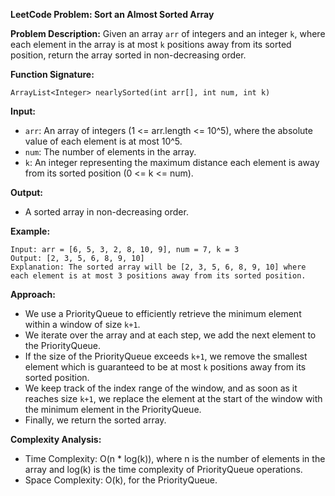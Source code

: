 **LeetCode Problem: Sort an Almost Sorted Array**

**Problem Description:**
Given an array `arr` of integers and an integer `k`, where each element in the array is at most `k` positions away from its sorted position, return the array sorted in non-decreasing order.

**Function Signature:**
```
ArrayList<Integer> nearlySorted(int arr[], int num, int k)
```

**Input:**
- `arr`: An array of integers (1 <= arr.length <= 10^5), where the absolute value of each element is at most 10^5.
- `num`: The number of elements in the array.
- `k`: An integer representing the maximum distance each element is away from its sorted position (0 <= k <= num).

**Output:**
- A sorted array in non-decreasing order.

**Example:**
```
Input: arr = [6, 5, 3, 2, 8, 10, 9], num = 7, k = 3
Output: [2, 3, 5, 6, 8, 9, 10]
Explanation: The sorted array will be [2, 3, 5, 6, 8, 9, 10] where each element is at most 3 positions away from its sorted position.
```

**Approach:**
- We use a PriorityQueue to efficiently retrieve the minimum element within a window of size `k+1`.
- We iterate over the array and at each step, we add the next element to the PriorityQueue.
- If the size of the PriorityQueue exceeds `k+1`, we remove the smallest element which is guaranteed to be at most `k` positions away from its sorted position.
- We keep track of the index range of the window, and as soon as it reaches size `k+1`, we replace the element at the start of the window with the minimum element in the PriorityQueue.
- Finally, we return the sorted array.

**Complexity Analysis:**
- Time Complexity: O(n * log(k)), where n is the number of elements in the array and log(k) is the time complexity of PriorityQueue operations.
- Space Complexity: O(k), for the PriorityQueue.
